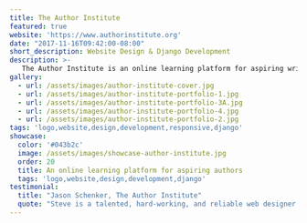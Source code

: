 ```yaml
---
title: The Author Institute
featured: true
website: 'https://www.authorinstitute.org'
date: "2017-11-16T09:42:00-08:00"
short_description: Website Design & Django Development
description: >-
   The Author Institute is an online learning platform for aspiring writers. This project involved logo and branding, website design, and the development of a custom Django application.
gallery:
  - url: /assets/images/author-institute-cover.jpg
  - url: /assets/images/author-institute-portfolio-1.jpg
  - url: /assets/images/author-institute-portfolio-3A.jpg
  - url: /assets/images/author-institute-portfolio-4.jpg
  - url: /assets/images/author-institute-portfolio-2.jpg
tags: 'logo,website,design,development,responsive,django'
showcase:
  color: '#043b2c'
  image: /assets/images/showcase-author-institute.jpg
  order: 20
  title: An online learning platform for aspiring authors
  tags: 'logo,website,design,development,django'
testimonial:
  title: "Jason Schenker, The Author Institute"
  quote: "Steve is a talented, hard-working, and reliable web designer. Steve helped us build an entire custom learning institute and we are so proud of the end result. Steve's combination of creativity, skill, and personality make him an amazing asset to my firm and to the people around him."
---
```


